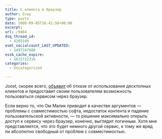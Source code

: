 ```yaml
---
title: С клиента в браузер
author: Gray
type: posts
date: 2008-09-05T16:41:58+00:00
excerpt:
url: /9464
dsq_thread_id:
  - 4203109
esml_socialcount_LAST_UPDATED:
  - 1497247688
essb_cache_expire:
  - 1615722316
categories:
  - Uncategorized

---
```








Joost, скорее всего, <a href="http://gigaom.com/2008/09/05/joost-to-kill-desktop-client/" target="_blank">объявит</a> об отказе от использования десктопных клиентов и предоставит своим пользователям возможность пользоваться сервисом через браузер.

Если верно то, что Ом Малик приводит в качестве аргументов &#8212; проблемы с совместимостью софта, недостаток контента и падение пользовательской активности, &#8212; то решение максимально открыть доступ к сервису через браузер, конечно, выглядит логичным. Хотя мне представляется, что это будет немного другой сервис, к тому же вряд ли абсолютно свободный от проблем с совместимостью.